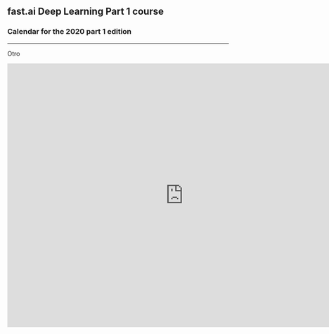 ## fast.ai Deep Learning Part 1 course

### Calendar for the 2020 part 1 edition

<div id="calendar-container">
  <!-- <iframe src="https://calendar.google.com/calendar/embed?src=h174cmr759mhrpfh7mqjbl2vbk%40group.calendar.google.com&ctz=America%2FPhoenix" style="border: 0" width="800" height="600" frameborder="0" scrolling="no"></iframe>
-->
</div>

<script type="text/javascript" src="//cdnjs.cloudflare.com/ajax/libs/jstimezonedetect/1.0.4/jstz.min.js"></script>

<script type="text/javascript">
  var timezone = encodeURIComponent(jstz.determine().name());
  var pref = '<iframe src="https://calendar.google.com/calendar/embed?src=h174cmr759mhrpfh7mqjbl2vbk%40group.calendar.google.com&amp;ctz="';
  var suff = '" style=" border-width:0 " width="800" height="600" frameborder="0" scrolling="no"></iframe>';
  var iframe_html = pref + timezone + suff;
  document.getElementById('calendar-container').innerHTML = iframe_html;
</script>

---
Otro

  <iframe src="https://calendar.google.com/calendar/embed?src=h174cmr759mhrpfh7mqjbl2vbk%40group.calendar.google.com&ctz=Europe%2FMadrid" style="border: 0" width="800" height="600" frameborder="0" scrolling="no"></iframe>
